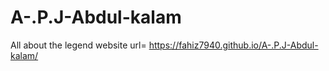 # A-.P.J-Abdul-kalam
All about the legend
website url= <a href="https://fahiz7940.github.io/A-.P.J-Abdul-kalam/">https://fahiz7940.github.io/A-.P.J-Abdul-kalam/</a>
